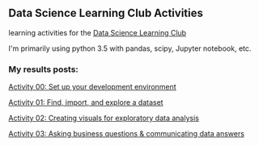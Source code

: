 ## Data Science Learning Club Activities
learning activities for the [Data Science Learning Club](http://www.becomingadatascientist.com/learningclub/)

I'm primarily using python 3.5 with pandas, scipy, Jupyter notebook, etc.


### My results posts:

[Activity 00: Set up your development environment](http://www.becomingadatascientist.com/learningclub/thread-64.html)

[Activity 01: Find, import, and explore a dataset](http://www.becomingadatascientist.com/learningclub/thread-65.html)

[Activity 02: Creating visuals for exploratory data analysis](http://www.becomingadatascientist.com/learningclub/thread-89.html)

[Activity 03: Asking business questions & communicating data answers](http://www.becomingadatascientist.com/learningclub/thread-116.html)

